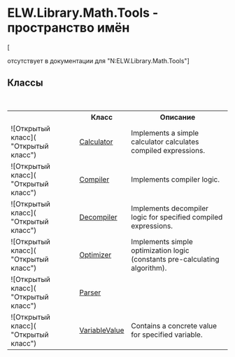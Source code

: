 # ELW.Library.Math.Tools - пространство имён
 

\[<summary> отсутствует в документации для "N:ELW.Library.Math.Tools"\]


## Классы
&nbsp;<table><tr><th></th><th>Класс</th><th>Описание</th></tr><tr><td>![Открытый класс]( "Открытый класс")</td><td><a href="T_ELW_Library_Math_Tools_Calculator">Calculator</a></td><td>
Implements a simple calculator calculates compiled expressions.</td></tr><tr><td>![Открытый класс]( "Открытый класс")</td><td><a href="T_ELW_Library_Math_Tools_Compiler">Compiler</a></td><td>
Implements compiler logic.</td></tr><tr><td>![Открытый класс]( "Открытый класс")</td><td><a href="T_ELW_Library_Math_Tools_Decompiler">Decompiler</a></td><td>
Implements decompiler logic for specified compiled expressions.</td></tr><tr><td>![Открытый класс]( "Открытый класс")</td><td><a href="T_ELW_Library_Math_Tools_Optimizer">Optimizer</a></td><td>
Implements simple optimization logic (constants pre-calculating algorithm).</td></tr><tr><td>![Открытый класс]( "Открытый класс")</td><td><a href="T_ELW_Library_Math_Tools_Parser">Parser</a></td><td /></tr><tr><td>![Открытый класс]( "Открытый класс")</td><td><a href="T_ELW_Library_Math_Tools_VariableValue">VariableValue</a></td><td>
Contains a concrete value for specified variable.</td></tr></table>&nbsp;
